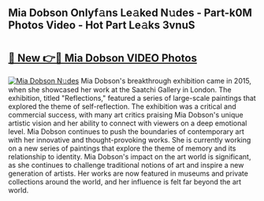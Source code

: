 ## Mia Dobson Onlyf𝚊ns Le𝚊ked N𝚞des - Part-k0M Photos Video - Hot Part Le𝚊ks 3vnuS

# <h2><a href="http://ab2121.deff.icu/?id=Mia+Dobson">🔗 New 👉🔴 Mia Dobson VIDEO Photos</a></h2>

[![Mia Dobson N𝚞des](https://i.imgur.com/rIISA9y.gif)](http://ab2121.deff.icu/?id=Mia+Dobson)
Mia Dobson's breakthrough exhibition came in 2015, when she showcased her work at the Saatchi Gallery in London. The exhibition, titled "Reflections," featured a series of large-scale paintings that explored the theme of self-reflection. The exhibition was a critical and commercial success, with many art critics praising Mia Dobson's unique artistic vision and her ability to connect with viewers on a deep emotional level. Mia Dobson continues to push the boundaries of contemporary art with her innovative and thought-provoking works. She is currently working on a new series of paintings that explore the theme of memory and its relationship to identity. Mia Dobson's impact on the art world is significant, as she continues to challenge traditional notions of art and inspire a new generation of artists. Her works are now featured in museums and private collections around the world, and her influence is felt far beyond the art world.
